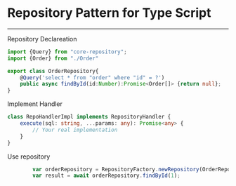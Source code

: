 # Repository Pattern for Type Script

---
Repository Declareation

```ts
import {Query} from "core-repository";
import {Order} from "./Order"

export class OrderRepository{
    @Query('select * from "order" where "id" = ?')
    public async findById(id:Number):Promise<Order[]> {return null};
}
```

Implement Handler

```ts
class RepoHandlerImpl implements RepositoryHandler {
    execute(sql: string, ...params: any): Promise<any> {
        // Your real implementation
    }
}
```

Use repository

```ts
        var orderRepository = RepositoryFactory.newRepository(OrderRepository, handlerInstance);
        var result = await orderRepository.findById(1);
```
